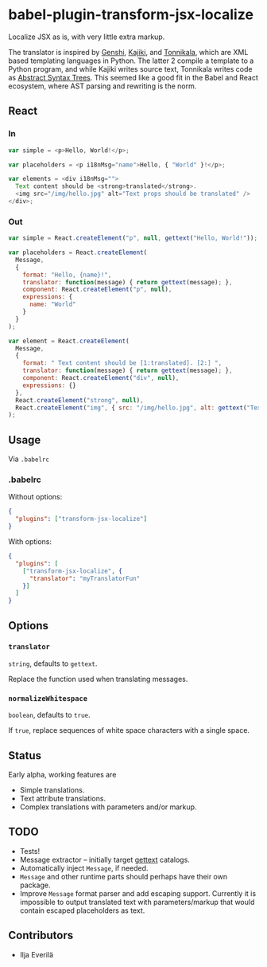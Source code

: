 # babel-plugin-transform-jsx-localize

Localize JSX as is, with very little extra markup.

The translator is inspired by [Genshi][1], [Kajiki][2], and [Tonnikala][3],
which are XML based templating languages in Python. The latter 2 compile a
template to a Python program, and while Kajiki writes source text, Tonnikala
writes code as [Abstract Syntax Trees][4]. This seemed like a good fit in the
Babel and React ecosystem, where AST parsing and rewriting is the norm.

## React

### In

```javascript
var simple = <p>Hello, World!</p>;

var placeholders = <p i18nMsg="name">Hello, { "World" }!</p>;

var elements = <div i18nMsg="">
  Text content should be <strong>translated</strong>.
  <img src="/img/hello.jpg" alt="Text props should be translated" />
</div>;
```

### Out

```javascript
var simple = React.createElement("p", null, gettext("Hello, World!"));

var placeholders = React.createElement(
  Message,
  {
    format: "Hello, {name}!",
    translator: function(message) { return gettext(message); },
    component: React.createElement("p", null),
    expressions: {
      name: "World"
    }
  }
);

var element = React.createElement(
  Message,
  {
    format: " Text content should be [1:translated]. [2:] ",
    translator: function(message) { return gettext(message); },
    component: React.createElement("div", null),
    expressions: {}
  },
  React.createElement("strong", null),
  React.createElement("img", { src: "/img/hello.jpg", alt: gettext("Text props should be translated") })
);
```

## Usage

Via `.babelrc`

### .babelrc

Without options:

```json
{
  "plugins": ["transform-jsx-localize"]
}
```

With options:

```json
{
  "plugins": [
    ["transform-jsx-localize", {
      "translator": "myTranslatorFun"
    }]
  ]
}
```

## Options

### `translator`

`string`, defaults to `gettext`.

Replace the function used when translating messages.

### `normalizeWhitespace`

`boolean`, defaults to `true`.

If `true`, replace sequences of white space characters with a single space.

## Status

Early alpha, working features are

- Simple translations.
- Text attribute translations.
- Complex translations with parameters and/or markup.

## TODO

- Tests!
- Message extractor – initially target [gettext][5] catalogs.
- Automatically inject `Message`, if needed.
- `Message` and other runtime parts should perhaps have their own package.
- Improve `Message` format parser and add escaping support. Currently it is
  impossible to output translated text with parameters/markup that would
  contain escaped placeholders as text.

## Contributors

- Ilja Everilä

  [1]: https://pythonhosted.org/Genshi/
  [2]: https://pythonhosted.org/Kajiki/
  [3]: https://github.com/tetframework/Tonnikala/
  [4]: https://en.wikipedia.org/wiki/Abstract_syntax_tree
  [5]: https://en.wikipedia.org/wiki/Gettext
